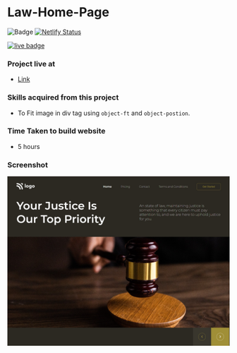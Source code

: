 # Law-Home-Page
![Badge](https://img.shields.io/badge/Technologies-HTML%2FCSS-brightgreen) [![Netlify Status](https://api.netlify.com/api/v1/badges/02b3ec09-1b96-4235-88e6-286fa086e7d0/deploy-status)](https://law-home-page-website.netlify.app/) 

[![live badge](https://img.shields.io/badge/Status-Live-green)](https://law-home-page-website.netlify.app/)

### Project live at
- [Link](https://law-home-page-website.netlify.app/)

### Skills acquired from this project
- To Fit image in div tag using `object-ft` and `object-postion`.

### Time Taken to build website
- 5 hours

### Screenshot

![Screenshot](/3_screenshot.png)

